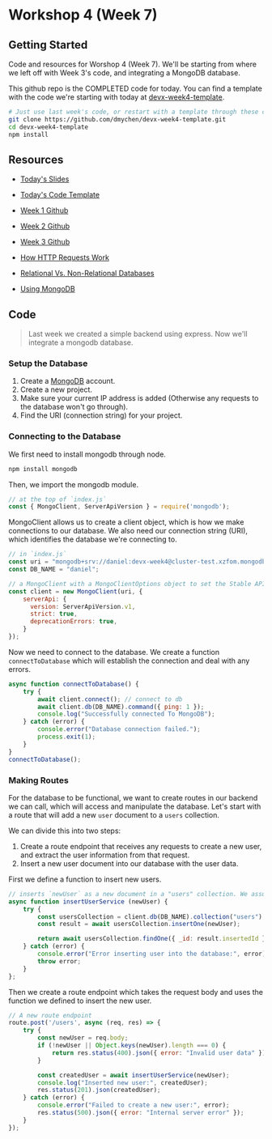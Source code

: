 # Workshop 4 (Week 7)

## Getting Started

Code and resources for Worshop 4 (Week 7). We'll be starting from where we left off with Week 3's code, and integrating a MongoDB database.

This github repo is the COMPLETED code for today. You can find a template with the code we're starting with today at [devx-week4-template](...).

```bash
# Just use last week's code, or restart with a template through these commands
git clone https://github.com/dmychen/devx-week4-template.git
cd devx-week4-template
npm install
```

## Resources

- [Today's Slides]()
- [Today's Code Template]()
- [Week 1 Github](https://github.com/cruizeship/devx-week1)
- [Week 2 Github](https://github.com/dmychen/devx-week2)
- [Week 3 Github](https://github.com/cruizeship/devx-week2)

- [How HTTP Requests Work](https://developer.mozilla.org/en-US/docs/Web/HTTP/Overview)
- [Relational Vs. Non-Relational Databases](https://insightsoftware.com/blog/whats-the-difference-relational-vs-non-relational-databases/)
- [Using MongoDB](https://www.mongodb.com/docs/manual/faq/fundamentals/)


## Code

> Last week we created a simple backend using express. Now we'll integrate a mongodb database.

### Setup the Database

1. Create a [MongoDB](https://www.mongodb.com/) account.
2. Create a new project.
3. Make sure your current IP address is added (Otherwise any requests to the database won't go through).
4. Find the URI (connection string) for your project.

### Connecting to the Database

We first need to install mongodb through node.

```bash
npm install mongodb
```

Then, we import the mongodb module.

```js
// at the top of `index.js`
const { MongoClient, ServerApiVersion } = require('mongodb');
```

MongoClient allows us to create a client object, which is how we make connections to our database. We also need our connection string (URI), which identifies the database we're connecting to.

```js
// in `index.js`
const uri = "mongodb+srv://daniel:devx-week4@cluster-test.xzfom.mongodb.net/?retryWrites=true&w=majority&appName=cluster-test";
const DB_NAME = "daniel";

// a MongoClient with a MongoClientOptions object to set the Stable API version
const client = new MongoClient(uri, {
    serverApi: {
      version: ServerApiVersion.v1,
      strict: true,
      deprecationErrors: true,
    }
});
```

Now we need to connect to the database. We create a function `connectToDatabase` which will establish the connection and deal with any errors.

```js
async function connectToDatabase() {
    try {
        await client.connect(); // connect to db
        await client.db(DB_NAME).command({ ping: 1 });
        console.log("Successfully connected To MongoDB");
    } catch (error) {
        console.error("Database connection failed.");
        process.exit(1);
    }
}
connectToDatabase();
```

### Making Routes

For the database to be functional, we want to create routes in our backend we can call, which will access and manipulate the database. Let's start with a route that will add a new `user` document to a `users` collection.

We can divide this into two steps:
1) Create a route endpoint that receives any requests to create a new user, and extract the user information from that request.
2) Insert a new user document into our database with the user data.


First we define a function to insert new users.

```js
// inserts `newUser` as a new document in a "users" collection. We assume newUsers will be a JS object that contains the fields 
async function insertUserService (newUser) {
    try {
        const usersCollection = client.db(DB_NAME).collection("users");
        const result = await usersCollection.insertOne(newUser);

        return await usersCollection.findOne({ _id: result.insertedId });
    } catch (error) {
        console.error("Error inserting user into the database:", error);
        throw error;
    }
};
```

Then we create a route endpoint which takes the request body and uses the function we defined to insert the new user.

```js
// A new route endpoint
route.post('/users', async (req, res) => {
    try {
        const newUser = req.body;
        if (!newUser || Object.keys(newUser).length === 0) {
            return res.status(400).json({ error: "Invalid user data" });
        }

        const createdUser = await insertUserService(newUser);
        console.log("Inserted new user:", createdUser);
        res.status(201).json(createdUser);
    } catch (error) {
        console.error("Failed to create a new user:", error);
        res.status(500).json({ error: "Internal server error" });
    }
});
```

